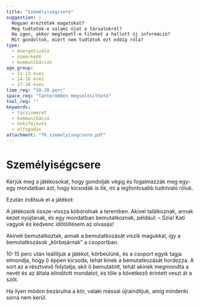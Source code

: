 ```yaml
---
title: "Személyiségcsere"
suggestion: | 
  Hogyan éreztétek magatokat?
  Meg tudtatok-e valami újat a társatokról?
  Ha igen, akkor meglepett-e titeket a hallott új információ?
  Mit gondoltok, miért nem tudtátok ezt eddig róla?
type:
  - energetizáló
  - ismerkedő
  - kommunikációs
age_group:
  - 12-13 éves
  - 14-16 éves
  - 17-20 éves
time_req: "10-20 perc"
space_req: "tanteremben megvalósítható"
tool_req: ""
keywords: 
  - társismeret
  - kommunikáció
  - önkifejezés
  - elfogadás
attachment: "70_szemelyisegcsere.pdf"
---
```


# Személyiségcsere

Kérjük meg a játékosokat, hogy gondolják végig és fogalmazzák meg egy-egy mondatban azt, hogy kicsodák is ők, mi a legfontosabb tudnivaló róluk.

Ezután indítsuk el a játékot:

A játékosok össze-vissza kóborolnak a teremben. Akivel találkoznak, annak kezet nyújtanak, és egy mondatban bemutatkoznak, például: – Szia! Kati vagyok és kedvenc időtöltésem az olvasás!

Akinek bemutatkoztak, annak a bemutatkozását viszik magukkal, így a bemutatkozások „körbejárnak” a csoportban.

10-15 perc után leállítjuk a játékot, körbeülünk, és a csoport egyik tagja elmondja, hogy ő éppen kicsoda, tehát kinek a bemutatkozását hordozza. A sort az a résztvevő folytatja, akit ő bemutatott, tehát akinek megmondta a nevét és az általa elindított mondatot, és tőle a következő érintett veszi át a szót.

Ha ilyen módon bezárulna a kör, valaki mással újraindítjuk, amíg mindenki sorra nem kerül.
  
  
